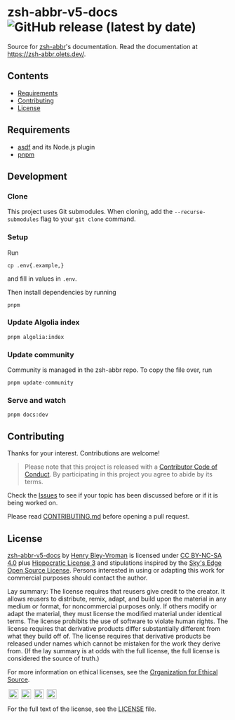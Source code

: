 # zsh-abbr-v5-docs ![GitHub release (latest by date)](https://img.shields.io/github/v/release/olets/zsh-abbr-v5-docs)

Source for [zsh-abbr](https://github.com/olets/zsh-abbr/tree/v5)'s documentation. Read the documentation at <https://zsh-abbr.olets.dev/>.

## Contents

- [Requirements](#requirements)
- [Contributing](#contributing)
- [License](#License)

## Requirements

- [asdf](https://asdf-vm.com/) and its Node.js plugin
- [pnpm](https://pnpm.io/)

## Development

### Clone

This project uses Git submodules. When cloning, add the `--recurse-submodules` flag to your `git clone` command.

### Setup

Run

```shell
cp .env{.example,}
```

and fill in values in `.env`.

Then install dependencies by running

```shell
pnpm
```

### Update Algolia index

```shell
pnpm algolia:index
```

### Update community

Community is managed in the zsh-abbr repo. To copy the file over, run

```shell
pnpm update-community
```

### Serve and watch

```shell
pnpm docs:dev
```

## Contributing

Thanks for your interest. Contributions are welcome!

> Please note that this project is released with a [Contributor Code of Conduct](CODE_OF_CONDUCT.md). By participating in this project you agree to abide by its terms.

Check the [Issues](https://github.com/olets/zsh-abbr-v5-docs/issues) to see if your topic has been discussed before or if it is being worked on.

Please read [CONTRIBUTING.md](CONTRIBUTING.md) before opening a pull request.

## License

<p xmlns:dct="http://purl.org/dc/terms/" xmlns:cc="http://creativecommons.org/ns#" class="license-text"><a rel="cc:attributionURL" property="dct:title" href="https://www.github.com/olets/zsh-abbr-v5-docs">zsh-abbr-v5-docs</a> by <a rel="cc:attributionURL dct:creator" property="cc:attributionName" href="https://www.github.com/olets">Henry Bley-Vroman</a> is licensed under <a rel="license" href="https://creativecommons.org/licenses/by-nc-sa/4.0">CC BY-NC-SA 4.0</a> plus <a rel="license" href="https://firstdonoharm.dev">Hippocratic License 3</a> and stipulations inspired by the <a rel="license" href="https://skysedge.com/opensource/index.html">Sky's Edge Open Source License</a>. Persons interested in using or adapting this work for commercial purposes should contact the author.</p>

Lay summary: The license requires that reusers give credit to the creator. It allows reusers to distribute, remix, adapt, and build upon the material in any medium or format, for noncommercial purposes only. If others modify or adapt the material, they must license the modified material under identical terms.  The license prohibits the use of software to violate human rights. The license requires that derivative products differ substantially different from what they build off of. The license requires that derivative products be released under names which cannot be mistaken for the work they derive from. (If the lay summary is at odds with the full license, the full license is considered the source of truth.)

For more information on ethical licenses, see the [Organization for Ethical Source](https://ethicalsource.dev).

<img style="height:22px!important;margin-left:3px;vertical-align:text-bottom;" src="https://mirrors.creativecommons.org/presskit/icons/cc.svg?ref=chooser-v1" title="Creative Commons-licensed" alt="Creative Commons-licensed" /> <img style="height:22px!important;margin-left:3px;vertical-align:text-bottom;" src="https://mirrors.creativecommons.org/presskit/icons/by.svg?ref=chooser-v1" title="Creative Commons: Attribution" alt="Creative Commons: Attribution" /> <img style="height:22px!important;margin-left:3px;vertical-align:text-bottom;" src="https://mirrors.creativecommons.org/presskit/icons/nc.svg?ref=chooser-v1" title="Creative Commons: NonCommercial" alt="Creative Commons: NonCommercial"/> <img style="height:22px!important;margin-left:3px;vertical-align:text-bottom;" src="https://mirrors.creativecommons.org/presskit/icons/sa.svg?ref=chooser-v1" title="Creative Commons: ShareAlike" alt="Creative Commons: ShareAlike" />

For the full text of the license, see the [LICENSE](LICENSE) file.
